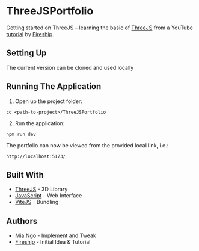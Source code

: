 # ThreeJSPortfolio
Getting started on ThreeJS – learning the basic of [ThreeJS](https://threejs.org/) from a YouTube [tutorial](https://www.youtube.com/watch?v=Q7AOvWpIVHU&list=PLdfxBlTKkdq_8pqnB36vtXDQUv0_8pN4X) by [Fireship](https://www.youtube.com/@Fireship).

## Setting Up
The current version can be cloned and used locally

## Running The Application
1. Open up the project folder:
```
cd <path-to-project>/ThreeJSPortfolio
```
2. Run the application:
```
npm run dev
```
The portfolio can now be viewed from the provided local link, i.e.:
```
http://localhost:5173/
```

## Built With
- [ThreeJS](https://threejs.org/) - 3D Library
- [JavaScript](https://www.javascript.com/) - Web Interface
- [ViteJS](https://vitejs.dev/) - Bundling

## Authors
- [Mia Ngo](https://github.com/han-ngo) - Implement and Tweak
- [Fireship](https://www.youtube.com/@Fireship) - Initial Idea & Tutorial
